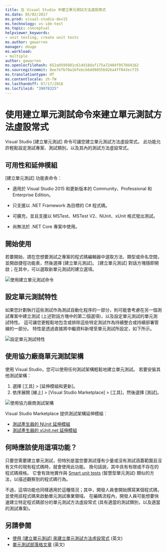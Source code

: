 ```yaml
---
title: 在 Visual Studio 中建立單元測試方法虛設常式
ms.date: 05/02/2017
ms.prod: visual-studio-dev15
ms.technology: vs-ide-test
ms.topic: conceptual
helpviewer_keywords:
- unit testing, create unit tests
ms.author: gewarren
manager: douge
ms.workload:
- multiple
author: gewarren
ms.openlocfilehash: 652a9595601c614d18daf175a72404f9570d4162
ms.sourcegitcommit: 8ee7efb70a1bfebcb6dd9855b926a4ff043ecf35
ms.translationtype: HT
ms.contentlocale: zh-TW
ms.lasthandoff: 07/17/2018
ms.locfileid: "39078325"
---
```

# <a name="create-unit-test-method-stubs-with-the-create-unit-tests-command"></a>使用建立單元測試命令來建立單元測試方法虛設常式

Visual Studio [建立單元測試] 命令可讓您建立單元測試方法虛設常式。 此功能允許輕鬆設定測試專案、測試類別，以及其內的測試方法虛設常式。

## <a name="availability-and-extensions"></a>可用性和延伸模組

[建立單元測試] 功能表命令：

* 適用於 Visual Studio 2015 和更新版本的 Community、Professional 和 Enterprise Edition。

* 只支援以 .NET Framework 為目標的 C# 程式碼。

* 可擴充，並且支援以 MSTest、MSTest V2、NUnit、xUnit 格式發出測試。

* 尚無法於 .NET Core 專案中使用。

## <a name="get-started"></a>開始使用

若要開始，請在您想要測試之專案的程式碼編輯器中選取方法、類型或命名空間，並開啟捷徑功能表，然後選擇 [建立單元測試]。 [建立單元測試] 對話方塊隨即開啟；在其中，可以選取新單元測試的建立選項。

![使用建立單元測試命令](media/createunittestcommand.png)

## <a name="setting-unit-test-traits"></a>設定單元測試特性

如果您計劃執行這些測試作為測試自動化程序的一部分，則可能會考慮在另一個測試專案中建立測試 (上述對話方塊中的第二個選項)，以及設定單元測試的單元測試特性。 這可讓您更輕鬆地包含或排除這些特定測試作為持續整合或持續部署管線的一部分。 特性是透過直接將中繼資料新增至單元測試所設定，如下所示。

![設定單元測試特性](media/createunittest.png)

## <a name="using-third-party-unit-test-frameworks"></a>使用協力廠商單元測試架構

使用 Visual Studio，您可以使用任何測試架構輕鬆地建立單元測試。 若要安裝其他測試架構：

1. 選擇 [工具] > [延伸模組和更新]。
2. 依序展開 [線上] > [Visual Studio Marketplace] > [工具]，然後選擇 [測試]。

![使用協力廠商測試架構](media/createunittestfx.png)

Visual Studio Marketplace 提供測試架構延伸模組︰

* [測試產生器的 NUnit 延伸模組](https://marketplace.visualstudio.com/items?itemName=NUnitDevelopers.TestGeneratorNUnitextension)
* [測試產生器的 xUnit.net 延伸模組](https://marketplace.visualstudio.com/items?itemName=BradWilson.xUnitnetTestExtensions)

## <a name="when-should-i-use-this-feature"></a>何時應該使用這項功能？

只要您需要建立單元測試，但特別是當您要測試僅有少量或沒有測試涵蓋範圍且沒有文件的現有程式碼時，就會使用此功能。 換句話說，其中具有有限或不存在的程式碼規格。 它會有效地實作與 [Smart unit tests](http://blogs.msdn.com/b/visualstudioalm/archive/2014/11/19/introducing-smart-unit-tests.aspx) (智慧型單元測試) 類似的方法，以描述觀察到的程式碼行為。

不過，這項功能也同樣適用於這種情況；其中，開發人員會開始撰寫某個程式碼，並使用該程式碼來啟動單元測試專業領域。 在編碼流程內，開發人員可能想要快速建立特定程式碼部分的單元測試方法虛設常式 (具有適當的測試類別，以及適當的測試專案)。

## <a name="see-also"></a>另請參閱

- [使用 [建立單元測試] 來建立單元測試方法虛設常式](https://blogs.msdn.microsoft.com/visualstudioalm/2015/03/06/creating-unit-test-method-stubs-with-create-unit-tests/) \(英文\)
- [單元測試部落格文章](https://blogs.msdn.microsoft.com/devops/?s=unit+testing) \(英文\)

